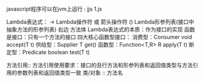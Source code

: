 javascript程序可以在jvm上运行 : jjs 1.js

Lambda表达式：
-> Lambda操作符 或 箭头操作符
()  Lambda形参列表(接口中抽象方法的形参列表)
右边 方法体
Lambda表达式的本质：作为接口的实现
函数是接口：只有一个方法的接口
四大核心函数型接口：
消费型：Consumer<T>     void accept(T t)
供给型：Supplier<T>     T get()
函数型：Function<T,R>   R apply(T t)
断定型：Predicate<T>    boolean test(T t)

方法引用::
方法引用使用要求：接口的丑行方法和形参列表和返回值类型与方法引用的参数列表和返回值类型一致
类/对象 :: 方法名
